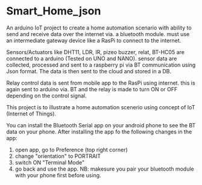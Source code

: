 # Smart_Home_json
An arduino IoT project to create a home automation scenario with ability to send and receive data over the internet via. a bluetooth module. must use an intermediate gateway device like a RasPi to connect to the internet.

Sensors/Actuators like DHT11, LDR, IR, pizeo buzzer, relat, BT-HC05 are connected to a arduino (Tested on UNO and NANO).
sensor data are collected, processed and sent to a raspberry pi via BT communication using Json format. 
The data is then sent to the cloud and stored in a DB.

Relay control data is sent from mobile app to the RasPi using internet. this is again sent to arduino via. BT and the relay is made to turn ON or OFF depending on the control signal.

This project is to illustrate a home automation scenerio using concept of IoT (Internet of Things).

You can install the Bluetooth Serial app on your android phone to see the BT data on your phone.
After installing the app fo the following changes in the app:
1) open app, go to Preference (top right corner)
2) change "orientation" to PORTRAIT
3) switch ON "Terminal Mode"
4) go back and use the app.
NB: makesure you pair your bluetooth module with your phone first before using.
